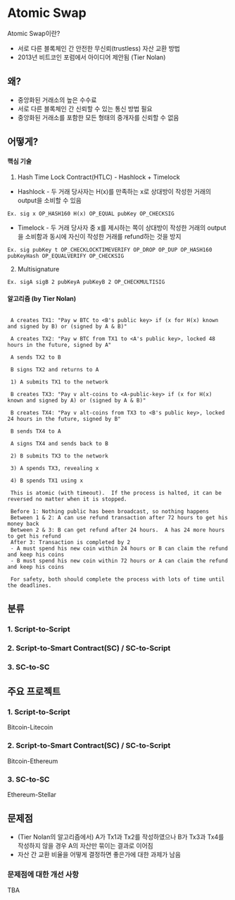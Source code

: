 # Atomic Swap
Atomic Swap이란?
- 서로 다른 블록체인 간 안전한 무신뢰(trustless) 자산 교환 방법
- 2013년 비트코인 포럼에서 아이디어 제안됨 (Tier Nolan)
## 왜?
- 중앙화된 거래소의 높은 수수료
- 서로 다른 블록체인 간 신뢰할 수 있는 통신 방법 필요
- 중앙화된 거래소를 포함한 모든 형태의 중개자를 신뢰할 수 없음
## 어떻게?
#### 핵심 기술
1. Hash Time Lock Contract(HTLC) - Hashlock + Timelock
- Hashlock - 두 거래 당사자는 H(x)를 만족하는 x로 상대방이 작성한 거래의 output을 소비할 수 있음
```
Ex. sig x OP_HASH160 H(x) OP_EQUAL pubKey OP_CHECKSIG
```
- Timelock - 두 거래 당사자 중 x를 제시하는 쪽이 상대방이 작성한 거래의 output을 소비함과 동시에 자신이 작성한 거래를 refund하는 것을 방지
```
Ex. sig pubKey t OP_CHECKLOCKTIMEVERIFY OP_DROP OP_DUP OP_HASH160 pubKeyHash OP_EQUALVERIFY OP_CHECKSIG
```
2. Multisignature
```
Ex. sigA sigB 2 pubKeyA pubKeyB 2 OP_CHECKMULTISIG
```
#### 알고리즘 (by Tier Nolan)
``` A picks a random number x
 
 A creates TX1: "Pay w BTC to <B's public key> if (x for H(x) known and signed by B) or (signed by A & B)"
 
 A creates TX2: "Pay w BTC from TX1 to <A's public key>, locked 48 hours in the future, signed by A"
 
 A sends TX2 to B
 
 B signs TX2 and returns to A
 
 1) A submits TX1 to the network
 
 B creates TX3: "Pay v alt-coins to <A-public-key> if (x for H(x) known and signed by A) or (signed by A & B)"
 
 B creates TX4: "Pay v alt-coins from TX3 to <B's public key>, locked 24 hours in the future, signed by B"
 
 B sends TX4 to A
 
 A signs TX4 and sends back to B
 
 2) B submits TX3 to the network
 
 3) A spends TX3, revealing x
 
 4) B spends TX1 using x
 
 This is atomic (with timeout).  If the process is halted, it can be reversed no matter when it is stopped.
 
 Before 1: Nothing public has been broadcast, so nothing happens
 Between 1 & 2: A can use refund transaction after 72 hours to get his money back
 Between 2 & 3: B can get refund after 24 hours.  A has 24 more hours to get his refund
 After 3: Transaction is completed by 2
 - A must spend his new coin within 24 hours or B can claim the refund and keep his coins
 - B must spend his new coin within 72 hours or A can claim the refund and keep his coins
 
 For safety, both should complete the process with lots of time until the deadlines.
```
## 분류

### 1. Script-to-Script

### 2. Script-to-Smart Contract(SC) / SC-to-Script

### 3. SC-to-SC


## 주요 프로젝트
### 1. Script-to-Script
Bitcoin-Litecoin
### 2. Script-to-Smart Contract(SC) / SC-to-Script
Bitcoin-Ethereum
### 3. SC-to-SC
Ethereum-Stellar 

## 문제점
- (Tier Nolan의 알고리즘에서) A가 Tx1과 Tx2를 작성하였으나 B가 Tx3과 Tx4를 작성하지 않을 경우 A의 자산만 묶이는 결과로 이어짐
- 자산 간 교환 비율을 어떻게 결정하면 좋은가에 대한 과제가 남음

### 문제점에 대한 개선 사항
TBA
